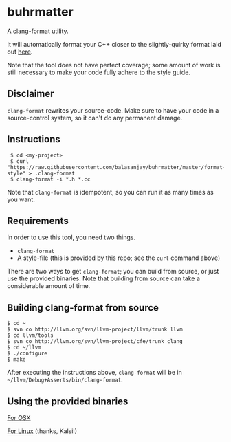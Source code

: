 buhrmatter
==========

A clang-format utility.

It will automatically format your C++ closer to the slightly-quirky format laid out
[here](https://www.student.cs.uwaterloo.ca/~cs343/CPPCodingGuidelines.shtml).

Note that the tool does not have perfect coverage; some amount of work is still necessary
to make your code fully adhere to the style guide.

Disclaimer
---------

`clang-format` rewrites your source-code. Make sure to have your code in a source-control system, 
so it can't do any permanent damage.

Instructions
-------------

     $ cd <my-project>
     $ curl "https://raw.githubusercontent.com/balasanjay/buhrmatter/master/format-style" > .clang-format
     $ clang-format -i *.h *.cc

Note that `clang-format` is idempotent, so you can run it as many times as you want.

Requirements
------------

In order to use this tool, you need two things.
+ `clang-format`
+ A style-file (this is provided by this repo; see the `curl` command above)

There are two ways to get `clang-format`; you can build from source, or just use the provided binaries. 
Note that building from source can take a considerable amount of time.

Building clang-format from source
---------------------------------

    $ cd ~
    $ svn co http://llvm.org/svn/llvm-project/llvm/trunk llvm
    $ cd llvm/tools
    $ svn co http://llvm.org/svn/llvm-project/cfe/trunk clang
    $ cd ~/llvm
    $ ./configure
    $ make

After executing the instructions above, `clang-format` will be in `~/llvm/Debug+Asserts/bin/clang-format`.

Using the provided binaries
---------------------------
[For OSX](https://github.com/balasanjay/buhrmatter/releases)

[For Linux](https://dl.dropboxusercontent.com/u/2795539/clang-format) (thanks, Kalsi!)

